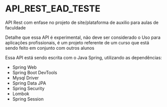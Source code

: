 # API_REST_EAD_TESTE
API Rest com enfase no projeto de site/plataforma de auxilio para aulas de faculdade

Detalhe que essa API é experimental, não deve ser considerado o Uso para aplicações profissionais,
é um projeto referente de um curso que está sendo feito em conjunto com outros alunos


Essa API está sendo escrita com o Java Spring, utilizando as dependências:
- Spring Web
- Spring Boot DevTools
- Mysql Driver
- Spring Data JPA
- Spring Security
- Lombok
- Spring Session



